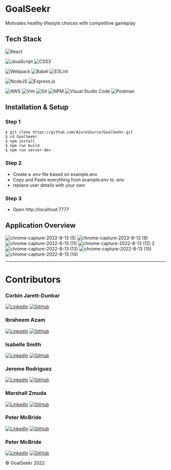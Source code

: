 # GoalSeekr
Motivates healthy lifestyle choices with competitive gameplay

## Tech Stack
![React](https://img.shields.io/badge/react-%2320232a.svg?style=for-the-badge&logo=react&logoColor=%2361DAFB) 


![JavaScript](https://img.shields.io/badge/JavaScript-323330?style=for-the-badge&logo=javascript&logoColor=F7DF1E) 
![CSS3](https://img.shields.io/badge/css3-%231572B6.svg?style=for-the-badge&logo=css3&logoColor=white)

![Webpack](https://img.shields.io/badge/webpack-%238DD6F9.svg?style=for-the-badge&logo=webpack&logoColor=black) 
![Babel](https://img.shields.io/badge/Babel-F9DC3e?style=for-the-badge&logo=babel&logoColor=black) 
![ESLint](https://img.shields.io/badge/ESLint-4B3263?style=for-the-badge&logo=eslint&logoColor=white)

![NodeJS](https://img.shields.io/badge/node.js-6DA55F?style=for-the-badge&logo=node.js&logoColor=white)
![Express.js](https://img.shields.io/badge/Express.js-000000?style=for-the-badge&logo=express&logoColor=white)

![AWS](https://img.shields.io/badge/AWS-%23FF9900.svg?style=for-the-badge&logo=amazon-aws&logoColor=white) 
![Vim](https://img.shields.io/badge/VIM-%2311AB00.svg?style=for-the-badge&logo=vim&logoColor=white) 
![Git](https://img.shields.io/badge/git-%23F05033.svg?style=for-the-badge&logo=git&logoColor=white) 
![NPM](https://img.shields.io/badge/NPM-%23000000.svg?style=for-the-badge&logo=npm&logoColor=white) 
![Visual Studio Code](https://img.shields.io/badge/Visual_Studio_Code-0078D4?style=for-the-badge&logo=visual%20studio%20code&logoColor=white)
![Postman](https://img.shields.io/badge/Postman-FF6C37?style=for-the-badge&logo=Postman&logoColor=white)


## Installation & Setup

### Step 1
```
$ git clone https://github.com/AzureSource/GoalSeekr.git
$ cd GoalSeekr
$ npm install
$ npm run build
$ npm run server-dev
```
### Step 2
- Create a .env file based on example.env
- Copy and Paste everything from example.env to .env
- replace user details with your own
### Step 3
- Open http://localhost:7777


## Application Overview

![chrome-capture-2022-8-13 (5)](https://user-images.githubusercontent.com/20650665/189980705-4b124a40-94ea-4ef0-9863-3eeddac30561.gif)
![chrome-capture-2022-8-13 (9)](https://user-images.githubusercontent.com/20650665/189981793-c231f598-95f6-4319-b36f-3d3f57942cdc.gif)
![chrome-capture-2022-8-13 (11)](https://user-images.githubusercontent.com/20650665/189982425-e939c78b-a485-4875-b0d3-88a1735e79b0.gif)
![chrome-capture-2022-8-13 (12) 2](https://user-images.githubusercontent.com/20650665/189983527-cb4767a5-5396-42b9-91d1-e13c50fab232.gif)
![chrome-capture-2022-8-13 (13)](https://user-images.githubusercontent.com/20650665/189984817-3a5d44c1-a9a6-4277-9d3c-70ccec66a5d7.gif)
![chrome-capture-2022-8-13 (15)](https://user-images.githubusercontent.com/20650665/189986225-60100bfe-19c7-4811-b431-0ba1ed248209.gif)
![chrome-capture-2022-8-13 (14)](https://user-images.githubusercontent.com/20650665/189985932-2a8e77a4-98d6-482d-b542-0d5cea15d29f.gif)


***

# Contributors


### Corbin Jarett-Dunbar

[![LinkedIn](https://img.shields.io/badge/linkedin-%230077B5.svg?style=for-the-badge&logo=linkedin&logoColor=white)](https://www.linkedin.com/in/corbin-jarett-dunbar/) 
[![GitHub](https://img.shields.io/badge/github-%23121011.svg?style=for-the-badge&logo=github&logoColor=white)](https://github.com/Corbin)

### Ibraheem Azam

[![LinkedIn](https://img.shields.io/badge/linkedin-%230077B5.svg?style=for-the-badge&logo=linkedin&logoColor=white)](https://www.linkedin.com/in/ibraheemazam/) 
[![GitHub](https://img.shields.io/badge/github-%23121011.svg?style=for-the-badge&logo=github&logoColor=white)](https://github.com/ibraheemazam)

### Isabelle Smith

[![LinkedIn](https://img.shields.io/badge/linkedin-%230077B5.svg?style=for-the-badge&logo=linkedin&logoColor=white)](https://www.linkedin.com/in/isabelle-smith-096988237/) 
[![GitHub](https://img.shields.io/badge/github-%23121011.svg?style=for-the-badge&logo=github&logoColor=white)](https://github.com/izzigrace)

### Jerome Rodriguez

[![LinkedIn](https://img.shields.io/badge/linkedin-%230077B5.svg?style=for-the-badge&logo=linkedin&logoColor=white)](https://www.linkedin.com/in/jeromemtrodriguez/) 
[![GitHub](https://img.shields.io/badge/github-%23121011.svg?style=for-the-badge&logo=github&logoColor=white)](https://github.com/JeromeMTR)

### Marshall Zmuda

[![LinkedIn](https://img.shields.io/badge/linkedin-%230077B5.svg?style=for-the-badge&logo=linkedin&logoColor=white)](https://www.linkedin.com/in/marshall-zmuda/) 
[![GitHub](https://img.shields.io/badge/github-%23121011.svg?style=for-the-badge&logo=github&logoColor=white)](https://github.com/MarZmu)

### Peter McBride

[![LinkedIn](https://img.shields.io/badge/linkedin-%230077B5.svg?style=for-the-badge&logo=linkedin&logoColor=white)](https://www.linkedin.com/in/petermcbride61/) 
[![GitHub](https://img.shields.io/badge/github-%23121011.svg?style=for-the-badge&logo=github&logoColor=white)](https://github.com/GitPeteM)


### Peter McBride

[![LinkedIn](https://img.shields.io/badge/linkedin-%230077B5.svg?style=for-the-badge&logo=linkedin&logoColor=white)](https://www.linkedin.com/in/petermcbride61/) 
[![GitHub](https://img.shields.io/badge/github-%23121011.svg?style=for-the-badge&logo=github&logoColor=white)](https://github.com/GitPeteM)


© GoalSeekr 2022  
